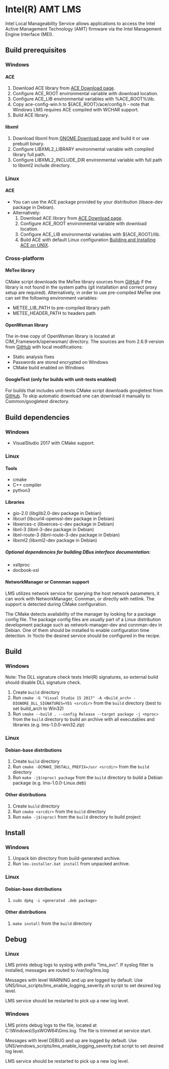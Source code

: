 Intel(R) AMT LMS
================
Intel Local Manageability Service allows applications
to access the Intel Active Management Technology (AMT) firmware via
the Intel Management Engine Interface (MEI).

## Build prerequisites

### Windows

#### ACE
1. Download ACE library from [ACE Download page](http://download.dre.vanderbilt.edu/).
2. Configure ACE_ROOT environmental variable with download location.
3. Configure ACE_LIB environmental variables with %ACE_ROOT%\lib.
4. Copy ace-config-win.h to ${ACE_ROOT}/ace/config.h - note that Windows LMS requires ACE compiled with WCHAR support.
5. Build ACE library.

#### libxml
1. Download libxml from [GNOME Download page](https://gitlab.gnome.org/GNOME/libxml2/-/archive/master/libxml2-master.zip') and build it or use prebuilt binary.
2. Configure LIBXML2_LIBRARY environmental variable with compiled library full path.
3. Configure LIBXML2_INCLUDE_DIR environmental variable with full path to libxml2 include directory.

### Linux

#### ACE
 * You can use the ACE package provided by your distribution (libace-dev package in Debian).
 * Alternatively:
   1. Download ACE library from [ACE Download page](http://download.dre.vanderbilt.edu/).
   2. Configure ACE_ROOT environmental variable with download location.
   3. Configure ACE_LIB environmental variables with ${ACE_ROOT}/lib.
   4. Build ACE with default Linux configuration [Building and Installing ACE on UNIX](http://www.dre.vanderbilt.edu/~schmidt/DOC_ROOT/ACE/ACE-INSTALL.html#unix).

### Cross-platform

#### MeTee library
CMake script downloads the MeTee library sources from [GitHub](https://github.com/intel/metee)
if the library is not found in the system paths (git installation and correct proxy setup are required).
Alternatively, in order to use pre-compiled MeTee one can set the following environment variables:
 * METEE_LIB_PATH to pre-compiled library path
 * METEE_HEADER_PATH to headers path

#### OpenWsman library
The in-tree copy of OpenWsman library is located at CIM_Framework/openwsman/ directory.
The sources are from 2.6.9 version from [GitHub](https://github.com/Openwsman/openwsman) with local modifications:
* Static analysis fixes
* Passwords are stored encrypted on Windows
* CMake build enabled on Windows

#### GoogleTest (only for builds with unit-tests enabled)

For builds that includes unit-tests CMake script downloads googletest from [GitHub](https://github.com/google/googletest).
To skip automatic download one can download it manually to Common/googletest directory.

## Build dependencies

### Windows
* VisualStudio 2017 with CMake support.

### Linux
#### Tools
* cmake
* C++ compiler
* python3

#### Libraries

* gio-2.0 (libglib2.0-dev package in Debian)
* libcurl (libcurl4-openssl-dev package in Debian)
* libxerces-c (libxerces-c-dev package in Debian)
* libnl-3 (libnl-3-dev package in Debian)
* libnl-route-3 (libnl-route-3-dev package in Debian)
* libxml2 (libxml2-dev package in Debian)

##### Optional dependencies for building DBus interface documentation:
* xsltproc
* docbook-xsl

#### NetworkManager or Connman support

LMS utilizes network service for querying the host network parameters, it can work with NetworkManager, Connman, or directly with netlink.
The support is detected during CMake configuration.

The CMake detects availability of the manager by looking for a package config file.
The package config files are usually part of a Linux distribution development package such as network-manager-dev and connman-dev in Debian.
One of them should be installed to enable configuration time detection.
In Yocto the desired service should be configured in the recipe. 

## Build

### Windows

Note: The DLL signature check tests Intel(R) signatures, so external build should disable DLL signature check.

1. Create `build` directory
2. Run `cmake -G "Visual Studio 15 2017" -A <Build_arch> -DIGNORE_DLL_SIGNATURES=YES <srcdir>` from the `build` directory (best to set build_arch to Win32)
3. Run `cmake --build . --config Release --target package -j <nproc>` from the `build` directory to build an archive with all executables and libraries (e.g. lms-1.0.0-win32.zip)

### Linux

#### Debian-base distributions

1. Create `build` directory
2. Run `cmake -DCMAKE_INSTALL_PREFIX=/usr <srcdir>` from the `build` directory
3. Run `make -j$(nproc) package` from the `build` directory to build a Debian package (e.g. lms-1.0.0-Linux.deb)

#### Other distributions

1. Create `build` directory
2. Run `cmake <srcdir>` from the `build` directory
3. Run `make -j$(nproc)` from the `build` directory to build project

## Install

### Windows

1. Unpack bin directory from build-generated archive.
2. Run `lms-installer.bat install` from unpacked archive.

### Linux

#### Debian-base distributions

1. `sudo dpkg -i <generated .deb package>`

#### Other distributions

1. `make install` from the `build` directory

## Debug

### Linux

LMS prints debug logs to syslog with prefix "lms_svc". If syslog filter is installed, messages are routed to /var/log/lms.log

Messages with level WARNING and up are logged by default. Use UNS/linux_scripts/lms_enable_logging_severity.sh script to set desired log level.

LMS service should be restarted to pick up a new log level.

### Windows

LMS prints debug logs to the file, located at C:\Windows\SysWOW64\Gms.log. The file is trimmed at service start.

Messages with level DEBUG and up are logged by default. Use UNS/windows_scripts/lms_enable_logging_severity.bat script to set desired log level.

LMS service should be restarted to pick up a new log level.
